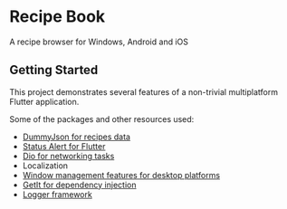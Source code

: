 # Recipe Book

A recipe browser for Windows, Android and iOS

## Getting Started

This project demonstrates several features of a non-trivial multiplatform Flutter application.

Some of the packages and other resources used:

- [DummyJson for recipes data](https://dummyjson.com/docs/recipes)
- [Status Alert for Flutter](https://pub.dev/packages/status_alert)
- [Dio for networking tasks](https://pub.dev/packages/dio)
- Localization
- [Window management features for desktop platforms](https://pub.dev/packages/window_manager)
- [GetIt for dependency injection](https://pub.dev/packages/get_it)
- [Logger framework](https://pub.dev/packages/logger)